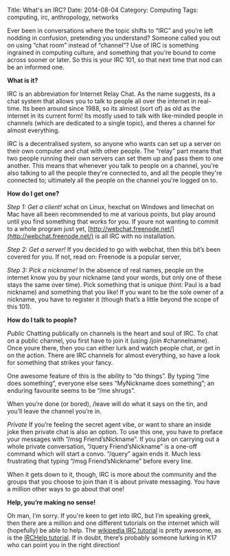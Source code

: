 Title: What's an IRC?
Date: 2014-08-04
Category: Computing
Tags: computing, irc, anthropology, networks

Ever been in conversations where the topic shifts to “IRC” and you’re left nodding in confusion, pretending you understand? Someone called you out on using “chat room” instead of “channel”?
Use of IRC is something ingrained in computing culture, and something that you're bound to come across sooner or later.
So this is your IRC 101, so that next time that nod can be an informed one.

**What is it?**

IRC is an abbreviation for Internet Relay Chat. As the name suggests, its a chat system that allows you to talk to people all over the internet in real-time. Its been around since 1988, so its almost (sort of) as old as the internet in its current form! Its mostly used to talk with like-minded people in channels (which are dedicated to a single topic), and theres a channel for almost everything.

IRC is a decentralised system, so anyone who wants can set up a server on their own computer and chat with other people. The “relay” part means that two people running their own servers can set them up and pass them to one another. This means that whenever you talk to people on a channel, you're also talking to all the people they're connected to, and all the people they're connected to; ultimately all the people on the channel you're logged on to.

**How do I get one?**

*Step 1: Get a client!*
xchat on Linux, hexchat on Windows and limechat on Mac have all been recommended to me at various points, but play around until you find something that works for you. If youre not wanting to commit to a whole program just yet, [http://webchat.freenode.net/](http://webchat.freenode.net/) is all IRC with no installation.

*Step 2: Get a server!*
If you decided to go with webchat, then this bit’s been covered for you. If not, read on:
Freenode is a popular server, 

*Step 3: Pick a nickname!*
In the absence of real names, people on the internet know you by your nickname (and your words, but only one of these stays the same over time). Pick something that is unique (hint: Paul is a bad nickname) and something that you like! If you want to be the sole owner of a nickname, you have to register it (though that’s a little beyond the scope of this 101).

**How do I talk to people?**

*Public*
Chatting publically on channels is the heart and soul of IRC. To chat on a public channel, you first have to join it (using /join #channelname). Once youre there, then you can either lurk and watch people chat, or get in on the action. There are IRC channels for almost everything, so have a look for something that strikes your fancy. 

One awesome feature of this is the ability to “do things”. By typing “/me does something”, everyone else sees “MyNickname does something”; an enduring favourite seems to be “/me shrugs”. 

When you’re done (or bored), /leave will do what it says on the tin, and you’ll leave the channel you’re in.

*Private*
If you’re feeling the secret agent vibe, or want to share an inside joke then private chat is also an option. To use this one, you have to preface your messages with “/msg Friend’sNickname”. If you plan on carrying out a whole private conversation, “/query Friend’sNickname” is a one-off command which will start a convo. “/query” again ends it. Much less frustrating that typing “/msg Friend’sNickname” before every line.

When it gets down to it, though, IRC is more about the community and the groups that you choose to join than it is about private messaging. You have a million other ways to go about that one!

**Help, you’re making no sense!**

Oh man, I’m sorry. If you're keen to get into IRC, but I’m speaking greek, then there are a million and one different tutorials on the internet which will (hopefully) be able to help. The [wikipedia IRC tutorial](http://en.wikipedia.org/wiki/Wikipedia:IRC/Tutorial) is pretty awesome, as is the [IRCHelp tutorial](http://www.irchelp.org/irchelp/irctutorial.html). If in doubt, there’s probably someone lurking in K17 who can point you in the right direction!

